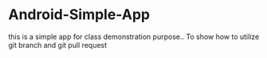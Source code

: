# Android-Simple-App

this is a simple app for class demonstration purpose.. To show how to utilize git branch and git pull request
